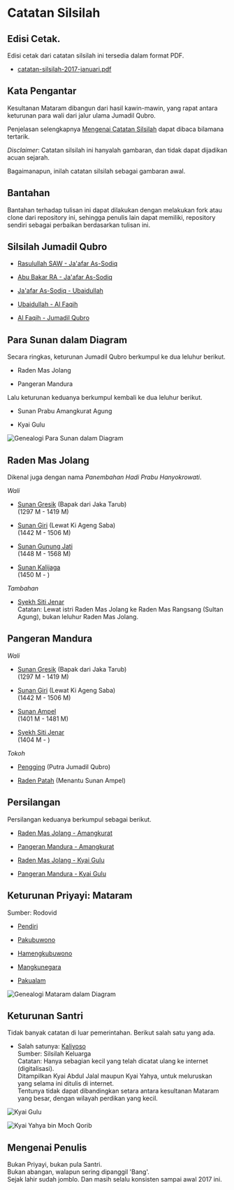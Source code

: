 # Catatan Silsilah


## Edisi Cetak.

Edisi cetak dari catatan silsilah ini tersedia dalam format PDF.

*	[catatan-silsilah-2017-januari.pdf][pdf]


## Kata Pengantar

Kesultanan Mataram dibangun dari hasil kawin-mawin,
yang rapat antara keturunan para wali dari jalur ulama Jumadil Qubro.

Penjelasan selengkapnya [Mengenai Catatan Silsilah][about]
dapat dibaca bilamana tertarik.

*Disclaimer*: Catatan silsilah ini hanyalah gambaran,
dan tidak dapat dijadikan acuan sejarah.


Bagaimanapun, inilah catatan silsilah sebagai gambaran awal.


## Bantahan

Bantahan terhadap tulisan ini dapat dilakukan dengan melakukan
fork atau clone dari repository ini, sehingga penulis lain dapat memiliki,
repository sendiri sebagai perbaikan berdasarkan tulisan ini.


## Silsilah Jumadil Qubro

*	[Rasulullah SAW - Ja'afar As-Sodiq][01]

*	[Abu Bakar RA - Ja'afar As-Sodiq][02]

*	[Ja'afar As-Sodiq - Ubaidullah][04]

*	[Ubaidullah - Al Faqih][05]

*	[Al Faqih - Jumadil Qubro][07]


## Para Sunan dalam Diagram

Secara ringkas, keturunan Jumadil Qubro berkumpul ke dua leluhur berikut.

*	Raden Mas Jolang

*	Pangeran Mandura

Lalu keturunan keduanya berkumpul kembali ke dua leluhur berikut.

*	Sunan Prabu Amangkurat Agung

*	Kyai Gulu


![Genealogi Para Sunan dalam Diagram][jumadil]


## Raden Mas Jolang

Dikenal juga dengan nama *Panembahan Hadi Prabu Hanyokrowati*.

*Wali*

*	[Sunan Gresik][21] (Bapak dari Jaka Tarub)
	<br/>(1297 M - 1419 M)

*	[Sunan Giri][22] (Lewat Ki Ageng Saba)
	<br/>(1442 M - 1506 M)

*	[Sunan Gunung Jati][23]
	<br/>(1448 M - 1568 M)

*	[Sunan Kalijaga][24]
	<br/>(1450 M - )

*Tambahan*

*	[Syekh Siti Jenar][26]
	<br/>Catatan: Lewat istri Raden Mas Jolang
	ke Raden Mas Rangsang (Sultan Agung),
	bukan leluhur Raden Mas Jolang.


## Pangeran Mandura

*Wali*

*	[Sunan Gresik][11] (Bapak dari Jaka Tarub)
	<br/>(1297 M - 1419 M)

*	[Sunan Giri][12] (Lewat Ki Ageng Saba)
	<br/>(1442 M - 1506 M)

*	[Sunan Ampel][13]
	<br/>(1401 M - 1481 M) 

*	[Syekh Siti Jenar][16]
	<br/>(1404 M - )

*Tokoh*

*	[Pengging][17] (Putra Jumadil Qubro)

*	[Raden Patah][19] (Menantu Sunan Ampel)


## Persilangan

Persilangan keduanya berkumpul sebagai berikut.

*	[Raden Mas Jolang - Amangkurat][31]

*	[Pangeran Mandura - Amangkurat][32]

*	[Raden Mas Jolang - Kyai Gulu][33]

*	[Pangeran Mandura - Kyai Gulu][34]


## Keturunan Priyayi: Mataram

Sumber: Rodovid

*	[Pendiri][41]

*	[Pakubuwono][42]

*	[Hamengkubuwono][43]

*	[Mangkunegara][44]

*	[Pakualam][45]

![Genealogi Mataram dalam Diagram][mataram]


## Keturunan Santri

Tidak banyak catatan di luar pemerintahan.
Berikut salah satu yang ada.

*	Salah satunya: [Kaliyoso][kaliyoso]
	<br/>Sumber: Silsilah Keluarga
	<br/>Catatan: Hanya sebagian kecil yang telah dicatat ulang ke internet (digitalisasi).
	<br/>Ditampilkan Kyai Abdul Jalal maupun Kyai Yahya,
	untuk meluruskan yang selama ini ditulis di internet.
	<br/>Tentunya tidak dapat dibandingkan setara antara
	kesultanan Mataram yang besar, dengan wilayah perdikan yang kecil.

![Kyai Gulu][kyai-gulu]

![Kyai Yahya bin Moch Qorib][moch-qorib]


## Mengenai Penulis

Bukan Priyayi, bukan pula Santri.<br/>
Bukan abangan, walapun sering dipanggil 'Bang'.<br/>
Sejak lahir sudah jomblo. Dan masih selalu konsisten sampai awal 2017 ini.


[about]: https://github.com/epsi-rns/catatan-silsilah/blob/master/about.md

[pdf]: https://github.com/epsi-rns/catatan-silsilah/raw/master/source/pdf/catatan-silsilah-2017-januari.pdf

[01]: https://github.com/epsi-rns/catatan-silsilah/blob/master/jumadil/01-rasulullah.md
[02]: https://github.com/epsi-rns/catatan-silsilah/blob/master/jumadil/02-abu-bakar.md
[04]: https://github.com/epsi-rns/catatan-silsilah/blob/master/jumadil/04-jaafar-as-sodiq.md
[05]: https://github.com/epsi-rns/catatan-silsilah/blob/master/jumadil/05-ubaidullah.md
[07]: https://github.com/epsi-rns/catatan-silsilah/blob/master/jumadil/07-al-faqih.md

[jumadil]: https://github.com/epsi-rns/catatan-silsilah/blob/master/source/svg/jumadil-qubro.png
[mataram]: https://github.com/epsi-rns/catatan-silsilah/blob/master/source/svg/mataram.png
[kyai-gulu]:  https://github.com/epsi-rns/catatan-silsilah/blob/master/source/svg/kyai-gulu.png
[moch-qorib]: https://github.com/epsi-rns/catatan-silsilah/blob/master/source/svg/moch-qorib.png

[kaliyoso]:   https://github.com/epsi-rns/gitodipuro/blob/master/silsilah.md

[21]: https://github.com/epsi-rns/catatan-silsilah/blob/master/jolang/21-sunan-gresik.md
[22]: https://github.com/epsi-rns/catatan-silsilah/blob/master/jolang/22-sunan-giri.md
[23]: https://github.com/epsi-rns/catatan-silsilah/blob/master/jolang/23-sunan-gunung-jati.md
[24]: https://github.com/epsi-rns/catatan-silsilah/blob/master/jolang/24-sunan-kalijaga.md
[26]: https://github.com/epsi-rns/catatan-silsilah/blob/master/jolang/26-syekh-siti-jenar.md

[11]: https://github.com/epsi-rns/catatan-silsilah/blob/master/mandura/11-sunan-gresik.md
[12]: https://github.com/epsi-rns/catatan-silsilah/blob/master/mandura/12-sunan-giri.md
[13]: https://github.com/epsi-rns/catatan-silsilah/blob/master/mandura/13-sunan-ampel.md
[16]: https://github.com/epsi-rns/catatan-silsilah/blob/master/mandura/16-syekh-siti-jenar.md
[17]: https://github.com/epsi-rns/catatan-silsilah/blob/master/mandura/17-pengging.md
[19]: https://github.com/epsi-rns/catatan-silsilah/blob/master/mandura/19-raden-patah.md

[31]: https://github.com/epsi-rns/catatan-silsilah/blob/master/silang/31-jolang-amangkurat.md
[32]: https://github.com/epsi-rns/catatan-silsilah/blob/master/silang/32-mandura-amangkurat.md
[33]: https://github.com/epsi-rns/catatan-silsilah/blob/master/silang/33-jolang-gulu.md
[34]: https://github.com/epsi-rns/catatan-silsilah/blob/master/silang/34-mandura-gulu.md

[41]: https://github.com/epsi-rns/catatan-silsilah/blob/master/mataram/41-amangkurat.md
[42]: https://github.com/epsi-rns/catatan-silsilah/blob/master/mataram/42-pakubuwono.md
[43]: https://github.com/epsi-rns/catatan-silsilah/blob/master/mataram/43-hamengkubuwono.md
[44]: https://github.com/epsi-rns/catatan-silsilah/blob/master/mataram/44-mangkunegara.md
[45]: https://github.com/epsi-rns/catatan-silsilah/blob/master/mataram/45-pakualam.md
